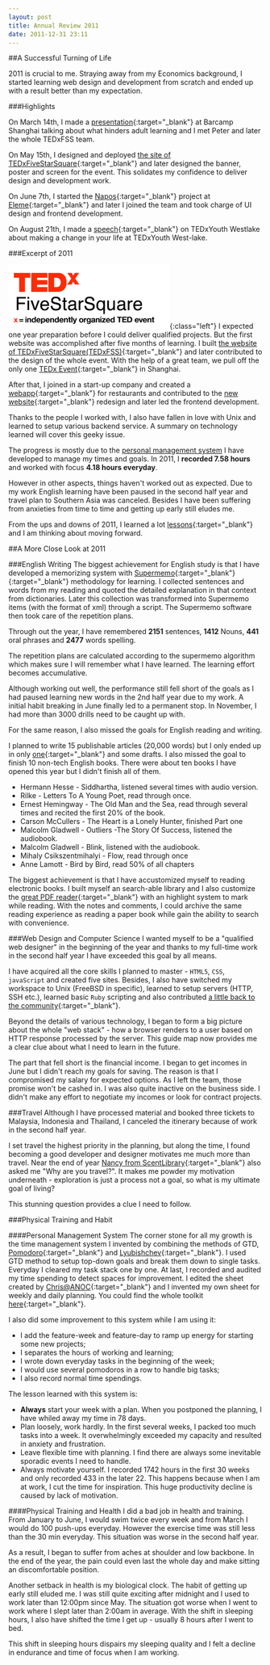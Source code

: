 ```yaml
---
layout: post
title: Annual Review 2011
date: 2011-12-31 23:11
---
```

##A Successful Turning of Life

  2011 is crucial to me. Straying away from my Economics background, I started learning web design and development from scratch and ended up with a result better than my expectation.

###Highlights

  On March 14th, I made a [presentation][link_to_adult_learning]{:target="_blank"} at Barcamp Shanghai talking about what hinders adult learning and I met Peter and later the whole TEDxFSS team.

  On May 15th, I designed and deployed [the site of TEDxFiveStarSquare][link_to_tedxfss_site]{:target="_blank"} and later designed the banner, poster and screen for the event. This solidates my confidence to deliver design and development work.

  On June 7th, I started the [Napos][link_to_napos]{:target="_blank"} project at [Eleme][link_to_eleme]{:target="_blank"} and later I joined the team and took charge of UI design and frontend development.

  On August 21th, I made a [speech][link_to_tedx_article]{:target="_blank"} on TEDxYouth Westlake about making a change in your life at TEDxYouth West-lake.

###Excerpt of 2011

  ![TEDxFiveStarSquare Logo](/images/tedxfss_logo.png){:class="left"}
  I expected one year preparation before I could deliver qualified projects. But the first website was accomplished after five months of learning. I built [the website of TEDxFiveStarSquare(TEDxFSS)][link_to_tedxfss_site]{:target="_blank"} and later contributed to the design of the whole event. With the help of a great team, we pull off the only one [TEDx Event][link_to_tedxfss_event]{:target="_blank"} in Shanghai.

  After that, I joined in a start-up company and created a [webapp][link_to_napos]{:target="_blank"} for restaurants and contributed to the [new website][link_to_eleme]{:target="_blank"} redesign and later led the frontend development.

  Thanks to the people I worked with, I also have fallen in love with Unix and learned to setup various backend service. A summary on technology learned will cover this geeky issue.

  The progress is mostly due to the [personal management system][link_to_pms_article] I have developed to manage my times and goals. In 2011, I **recorded 7.58 hours** and worked with focus **4.18 hours everyday**.

  However in other aspects, things haven't worked out as expected. Due to my work English learning have been paused in the second half year and travel plan to Southern Asia was canceled. Besides I have been suffering from anxieties from time to time and getting up early still eludes me.

  From the ups and downs of 2011, I learned a lot [lessons][link_to_lesson]{:target="_blank"} and I am thinking about moving forward.

##A More Close Look at 2011

###English Writing
  The biggest achievement for English study is that I have developed a memorizing system with [Supermemo][link_to_supermemo]{:target="_blank"}{:target="_blank"} methodology for learning. I collected sentences and words from my reading and quoted the detailed explanation in that context from dictionaries. Later this collection was transformed into Supermemo items (with the format of xml) through a script. The Supermemo software then took care of the repetition plans.

  Through out the year, I have remembered **2151** sentences, **1412** Nouns, **441** oral phrases and **2477** words spelling.

  The repetition plans are calculated according to the supermemo algorithm which makes sure I will remember what I have learned. The learning effort becomes accumulative.

  Although working out well, the performance still fell short of the goals as I had paused learning new words in the 2nd half year due to my work. A initial habit breaking in June finally led to a permanent stop. In November, I had more than 3000 drills need to be caught up with.

  For the same reason, I also missed the goals for English reading and writing.

  I planned to write 15 publishable articles (20,000 words) but I only ended up in only [one][link_to_adult_learning]{:target="_blank"} and some drafts. I also missed the goal to finish 10 non-tech English books. There were about ten books I have opened this year but I didn't finish all of them.

  * Hermann Hesse - Siddhartha, listened several times with audio version.
  * Rilke - Letters To A Young Poet, read through once.
  * Ernest Hemingway - The Old Man and the Sea, read through several times and recited the first 20% of the book.
  * Carson McCullers - The Heart is a Lonely Hunter, finished Part one
  * Malcolm Gladwell - Outliers -The Story Of Success, listened the audiobook.
  * Malcolm Gladwell - Blink, listened with the audiobook.
  * Mihaly Csikszentmihalyi - Flow, read through once
  * Anne Lamott - Bird by Bird, read 50% of all chapters

  The biggest achievement is that I have accustomized myself to reading electronic books. I built myself an search-able library and I also customize the [great PDF reader][link_to_pdf_view]{:target="_blank"} with an highlight system to mark while reading. With the notes and comments, I could archive the same reading experience as reading a paper book while gain the ability to search with convenience.

###Web Design and Computer Science
  I wanted myself to be a "qualified web designer" in the beginning of the year and thanks to my full-time work in the second half year I have exceeded this goal by all means.

  I have acquired all the core skills I planned to master - `HTML5`, `CSS`, `javaScript` and created five sites. Besides, I also have switched my workspace to Unix (FreeBSD in specific), learned to setup servers (HTTP, SSH etc.), learned basic `Ruby` scripting and also contributed [a little back to the community][link_to_stackoverflow]{:target="_blank"}.

  Beyond the details of various technology, I began to form a big picture about the whole "web stack" - how a browser renders to a user based on HTTP response processed by the server. This guide map now provides me a clear clue about what I need to learn in the future.

  The part that fell short is the financial income. I began to get incomes in June but I didn't reach my goals for saving. The reason is that I compromised my salary for expected options. As I left the team, those promise won't be cashed in. I was also quite inactive on the business side. I didn't make any effort to negotiate my incomes or look for contract projects.

###Travel
  Although I have processed material and booked three tickets to Malaysia, Indonesia and Thailand, I canceled the itinerary because of work in the second half year.

  I set travel the highest priority in the planning, but along the time, I found becoming a good developer and designer motivates me much more than travel. Near the end of year [Nancy from ScentLibrary][link_to_nancy_speech]{:target="_blank"} also asked me "Why are you travel?". It makes me powder my motivation underneath - exploration is just a process not a goal, so what is my ultimate goal of living?

  This stunning question provides a clue I need to follow.

###Physical Training and Habit

####Personal Management System
  The corner stone for all my growth is the time management system I invented by combining the methods of GTD, [Pomodoro][link_to_pomodoro]{:target="_blank"} and [Lyubishchev][link_to_Lyubishchev]{:target="_blank"}. I used GTD method to setup top-down goals and break them down to single tasks. Everyday I cleared my task stack one by one. At last, I recorded and audited my time spending to detect spaces for improvement. I edited the sheet created by [Chris@ANOC][link_to_aonc]{:target="_blank"} and I invented my own sheet for weekly and daily planning. You could find the whole toolkit [here][link_to_pms_sheet]{:target="_blank"}.

  I also did some improvement to this system while I am using it:

  * I add the feature-week and feature-day to ramp up energy for starting some new projects;
  * I separates the hours of working and learning;
  * I wrote down everyday tasks in the beginning of the week;
  * I would use several pomodoros in a row to handle big tasks;
  * I also record normal time spendings.

  The lesson learned with this system is:

  * **Always** start your week with a plan.
    When you postponed the planning, I have whiled away my time in 78 days.
  * Plan loosely, work hardly.
    In the first several weeks, I packed too much tasks into a week. It overwhelmingly exceeded my capacity and resulted in anxiety and frustration.
  * Leave flexible time with planning.
    I find there are always some inevitable sporadic events I need to handle.
  * Always motivate yourself.
    I recorded 1742 hours in the first 30 weeks and only recorded 433 in the later 22. This happens because when I am at work, I cut the time for inspiration. This huge productivity decline is caused by lack of motivation.

####Physical Training and Health
  I did a bad job in health and training. From January to June, I would swim twice every week and from March I would do 100 push-ups everyday. However the exercise time was still less than the 30 min everyday. This situation was worse in the second half year.

  As a result, I began to suffer from aches at shoulder and low backbone. In the end of the year, the pain could even last the whole day and make sitting an discomfortable position.

  Another setback in health is my biological clock. The habit of getting up early still eluded me. I was still quite exciting after midnight and I used to work later than 12:00pm since May. The situation got worse when I went to work where I slept later than 2:00am in average. With the shift in sleeping hours, I also have shifted the time I get up - usually 8 hours after I went to bed.

  This shift in sleeping hours dispairs my sleeping quality and I felt a decline in endurance and time of focus when I am working.


[link_to_eleme]: http://ele.me/at/entry/1
[link_to_napos]: http://ele.me/napos.php "Link to Eleme Napos"
[link_to_tedxfss_site]: http://tedxfivestarsquare.com
[link_to_adult_learning]: http://ge.tt/3XTYjJg? "Presentation about what hinders adult from learning"
[link_to_tedxyouth]: http://www.ted.com/tedx/events/3030 "TEDxYouth Details"
[link_to_my_tedx_video]: http://www.tudou.com/programs/view/juhnvWn997s/ "My TEDxYouth Talk"
[link_to_tedx_article]: /2011/08/tedxyouth-wesklake-speech/
[link_to_tedxfss_event]: http://www.sxn.me/gallery/#/Gallery/TEDx%20FiveStarSquare%202011%20-%20May%2015%202011 "TEDxFSS Event"
[link_to_pms_article]: /2011/12/annual-review/#personal-management-system "section of personal management system"
[link_to_lesson]: /2011/12/lesson-learned/ "Lesson I have learned"
[link_to_supermemo]: http://www.supermemo.com/english/princip.htm "Supermemo methods"
[link_to_pdf_view]: http://www.tracker-software.com/product/pdf-xchange-viewer "PDF-XChange Viewer"
[link_to_stackoverflow]: http://stackoverflow.com/users/966437/steven-yang "Stackoverflow Profile"
[link_to_nancy_speech]: http://www.tudou.com/programs/view/tr48fLU-dNA/ "Nancy's Speech"
[link_to_pomodoro]: http://en.wikipedia.org/wiki/Pomodoro_Technique "Pomodoro Methods"
[link_to_Lyubishchev]: http://book.douban.com/subject/1115353/ "Lyubishchev's Methods"
[link_to_aonc]: chrisguillebeau.com/3x5/ "aonc site"
[link_to_pms_sheet]: http://ge.tt/9Rf7BoB?c "personal management toolkit"


